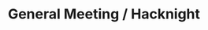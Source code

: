 ---
title: "General Meeting / Hacknight"
event-name: "General Meeting / Hacknight"
event-regular-date: "Wednesdays"
event-time: "5:30 PM - 7:30 PM"
event-location: "Creat'R Lab, Orbach Science Library"
event-bg-img: "img/events/REGULAR_4_General_Meeting.jpg"
event-description: "Gamespawn invites you to the general meetings where game developers collaborate together on video game projects. We also share any on-campus events, workshops, and opportunities relating to video game development. The majority of the session consists on developing video games. For those interested, Gamespawn provides 1-on-1 help from experienced developers. You can also join an existing project or start your own!"
---